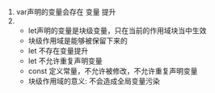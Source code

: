1. var声明的变量会存在 变量 提升
2. - let声明的变量是块级变量，只在当前的作用域块当中生效
   - 块级作用域是能够被保留下来的
   - let 不存在变量提升
   - let 不允许重复声明变量
   - const 定义常量，不允许被修改，不允许重复声明变量
   - 块级作用域的意义: 不会造成全局变量污染